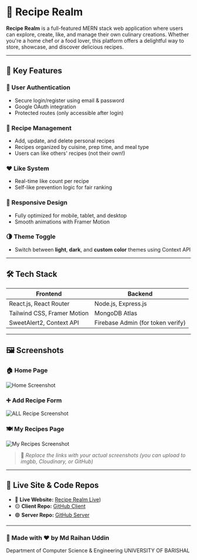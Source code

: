 # 🍲 Recipe Realm

**Recipe Realm** is a full-featured MERN stack web application where users can explore, create, like, and manage their own culinary creations. Whether you're a home chef or a food lover, this platform offers a delightful way to store, showcase, and discover delicious recipes.

---

## 🚀 Key Features

### 🔐 User Authentication
- Secure login/register using email & password  
- Google OAuth integration  
- Protected routes (only accessible after login)  

### 📸 Recipe Management
- Add, update, and delete personal recipes  
- Recipes organized by cuisine, prep time, and meal type  
- Users can like others' recipes (not their own!)  

### ❤️ Like System
- Real-time like count per recipe  
- Self-like prevention logic for fair ranking  

### 🎨 Responsive Design
- Fully optimized for mobile, tablet, and desktop  
- Smooth animations with Framer Motion  

### 🌗 Theme Toggle
- Switch between **light**, **dark**, and **custom color** themes using Context API  

---

## 🛠️ Tech Stack

| Frontend                        | Backend                          |
|--------------------------------|----------------------------------|
| React.js, React Router         | Node.js, Express.js              |
| Tailwind CSS, Framer Motion    | MongoDB Atlas                    |
| SweetAlert2, Context API       | Firebase Admin (for token verify)|

---

## 🖼️ Screenshots

### 🏠 Home Page  
![Home Screenshot](https://i.ibb.co/3y3QQJzL/Screenshot-2025-06-26-111735.png)

### ➕ Add Recipe Form  
![ALL Recipe Screenshot](https://i.ibb.co/qMFp8KvY/Screenshot-2025-06-26-111803.png)

### 🍽️ My Recipes Page  
![My Recipes Screenshot](https://i.ibb.co/N6sTShVb/Screenshot-2025-06-26-111835.png)

> 📌 _Replace the links with your actual screenshots (you can upload to imgbb, Cloudinary, or GitHub)_

---

## 🔗 Live Site & Code Repos

- 🔴 **Live Website:** [Recipe Realm Live](https://recipe-realm-4ea1f.web.app/))  
- 🟡 **Client Repo:** [GitHub Client](https://github.com/miskaran2002/recipe-reliem)  
- 🟢 **Server Repo:** [GitHub Server](https://github.com/yourusername/recipe-realm-server)

---

### 🙌 Made with ❤️ by Md Raihan Uddin
Department of Computer Science & Engineering
UNIVERSITY OF BARISHAL
